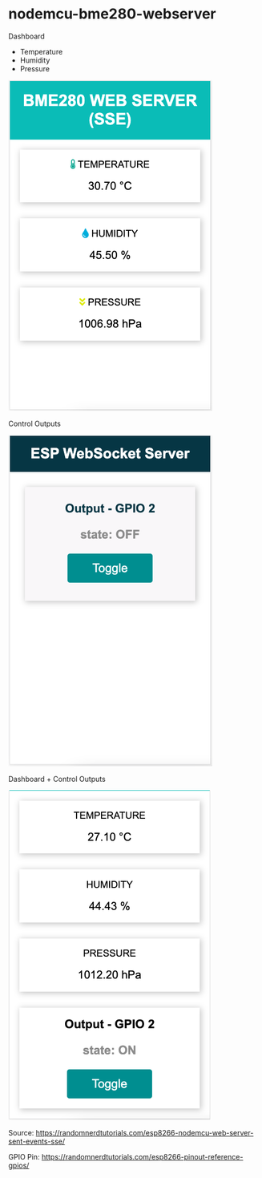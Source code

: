 # nodemcu-bme280-webserver

Dashboard
- Temperature
- Humidity 
- Pressure 

![Dashboard](images/dashboard.png)

Control Outputs

![Control Output](images/control_output.png)

Dashboard + Control Outputs

![Dashboard + Control Output](images/dashboard_control_output.png)

Source: https://randomnerdtutorials.com/esp8266-nodemcu-web-server-sent-events-sse/

GPIO Pin: https://randomnerdtutorials.com/esp8266-pinout-reference-gpios/

